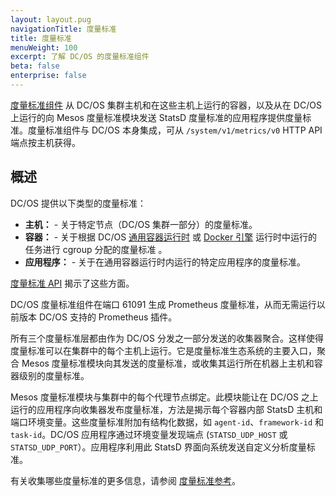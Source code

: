```yaml
---
layout: layout.pug
navigationTitle: 度量标准
title: 度量标准
menuWeight: 100
excerpt: 了解 DC/OS 的度量标准组件
beta: false
enterprise: false
---
```


[度量标准组件](/cn/1.11/overview/architecture/components/#dcos-metrics) 从 DC/OS 集群主机和在这些主机上运行的容器，以及从在 DC/OS 上运行的向 Mesos 度量标准模块发送 StatsD 度量标准的应用程序提供度量标准。度量标准组件与 DC/OS 本身集成，可从 `/system/v1/metrics/v0` HTTP API 端点按主机获得。

## 概述
DC/OS 提供以下类型的度量标准：

* **主机：** - 关于特定节点（DC/OS 集群一部分）的度量标准。
* **容器：** - 关于根据 DC/OS [通用容器运行时](/cn/1.11/deploying-services/containerizers/ucr/) 或 [Docker 引擎](/cn/1.11/deploying-services/containerizers/docker-containerizer/) 运行时中运行的任务进行 cgroup 分配的度量标准 。
* **应用程序：** - 关于在通用容器运行时内运行的特定应用程序的度量标准。

[度量标准 API](/cn/1.11/metrics/metrics-api/) 揭示了这些方面。

DC/OS 度量标准组件在端口 61091 生成 Prometheus 度量标准，从而无需运行以前版本 DC/OS 支持的 Prometheus 插件。

所有三个度量标准层都由作为 DC/OS 分发之一部分发送的收集器聚合。这样使得度量标准可以在集群中的每个主机上运行。它是度量标准生态系统的主要入口，聚合 Mesos 度量标准模块向其发送的度量标准，或收集其运行所在机器上主机和容器级别的度量标准。

Mesos 度量标准模块与集群中的每个代理节点绑定。此模块能让在 DC/OS 之上运行的应用程序向收集器发布度量标准，方法是揭示每个容器内部 StatsD 主机和端口环境变量。这些度量标准附加有结构化数据，如 `agent-id`、`framework-id` 和 `task-id`。DC/OS 应用程序通过环境变量发现端点 (`STATSD_UDP_HOST` 或 `STATSD_UDP_PORT`）。应用程序利用此 StatsD 界面向系统发送自定义分析度量标准。

有关收集哪些度量标准的更多信息，请参阅 [度量标准参考](/cn/1.11/metrics/reference/)。
